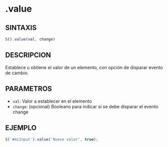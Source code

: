 # .value

## SINTAXIS
```javascript
S().value(val, change)
```

## DESCRIPCION
Establece u obtiene el valor de un elemento, con opción de disparar evento de cambio.

## PARAMETROS
- `val`: Valor a establecer en el elemento
- `change`: (opcional) Booleano para indicar si se debe disparar el evento change

## EJEMPLO
```javascript
S('#miInput').value('Nuevo valor', true);
```